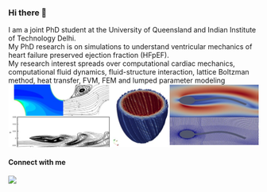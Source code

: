 ### Hi there 👋
I am a joint PhD student at the University of Queensland and Indian Institute of Technology Delhi.  
My PhD research is on simulations to understand ventricular mechanics of heart failure preserved ejection fraction (HFpEF).  
My research interest spreads over computational cardiac mechanics, computational fluid dynamics, fluid-structure interaction, lattice Boltzman method, heat transfer, FVM, FEM and lumped parameter modeling
![research_theme_image](jijo_research.jpg)
#### Connect with me
<div> 
  <a href="https://www.linkedin.com/in/jijo-derick-abraham-6914a7157/" target="_blank"><img src="https://img.shields.io/badge/-LinkedIn-%230077B5?style=for-the-badge&logo=linkedin&logoColor=white" target="_blank></a>
  <a href="https://www.linkedin.com/in/jijo-derick-abraham-6914a7157/" target="_blank"><img src="https://img.shields.io/badge/-LinkedIn-%230077B5?style=for-the-badge&logo=linkedin&logoColor=white" target="_blank></a>
</div>

<!--
**jijoderick/jijoderick** is a ✨ _special_ ✨ repository because its `README.md` (this file) appears on your GitHub profile.

Here are some ideas to get you started:

- 🔭 I’m currently working on ...
- 🌱 I’m currently learning ...
- 👯 I’m looking to collaborate on ...
- 🤔 I’m looking for help with ...
- 💬 Ask me about ...
- 📫 How to reach me: ...
- 😄 Pronouns: ...
- ⚡ Fun fact: ...

-->
